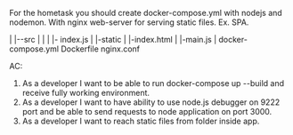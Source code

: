 For the hometask you should create docker-compose.yml with nodejs and nodemon. 
With nginx web-server for serving static files. Ex. SPA. 

|
|--src
|   |
|   |- index.js
|
|-static
|   |-index.html
|   |-main.js 
|
docker-compose.yml
Dockerfile
nginx.conf

AC:
1. As a developer I want to be able to run docker-compose up --build and receive fully working environment.
2. As a developer I want to have ability to use node.js debugger on 9222 port and be able to send requests to node application on port 3000.
3. As a developer I want to reach static files from folder inside app.